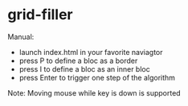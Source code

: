 # grid-filler

Manual:
- launch index.html in your favorite naviagtor
- press P to define a bloc as a border
- press I to define a bloc as an inner bloc
- press Enter to trigger one step of the algorithm

Note:
Moving mouse while key is down is supported
